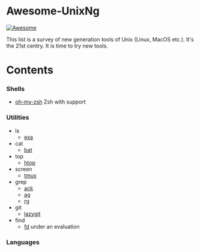# Awesome-UnixNg

[![Awesome](https://awesome.re/badge.svg)](https://awesome.re)

This list is a survey of new generation tools of Unix (Linux, MacOS etc.). 
It's the 21st centry. It is time to try new tools.

# Contents 

### Shells

* [oh-my-zsh](https://ohmyz.sh/) Zsh with support

### Utilities

* ls 
  * [exa](https://the.exa.website/) 
* cat
  * [bat](https://github.com/sharkdp/bat)
* top
  * [htop](https://hisham.hm/htop/)
* screen
  * [tmux](https://github.com/tmux/tmux) 
* grep
  * [ack](https://github.com/beyondgrep/ack3)
  * [ag](https://github.com/ggreer/the_silver_searcher)
  * [rg](https://github.com/BurntSushi/ripgrep)
* git
  * [lazygit](https://github.com/jesseduffield/lazygit)
* find
  * [fd](https://github.com/sharkdp/fd) under an evaluation

### Languages

